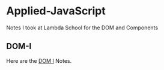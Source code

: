 # Applied-JavaScript
Notes I took at Lambda School for the DOM and Components

## DOM-I
Here are the [DOM I](https://github.com/Amber-Pittman/Applied-JavaScript-Notes/blob/master/DOM-I.md) Notes. 
